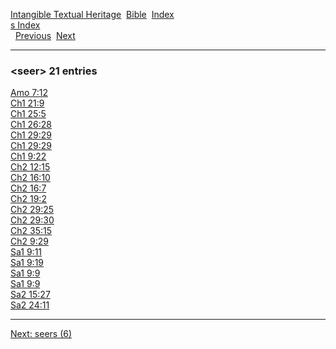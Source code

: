 [Intangible Textual Heritage](../../index)  [Bible](../index) 
[Index](index)   
[s Index](_s_)  
  [Previous](c09957)  [Next](c09959) 

------------------------------------------------------------------------

### &lt;seer&gt; 21 entries

[Amo 7:12](../kjv/amo007.htm#012)  
[Ch1 21:9](../kjv/ch1021.htm#009)  
[Ch1 25:5](../kjv/ch1025.htm#005)  
[Ch1 26:28](../kjv/ch1026.htm#028)  
[Ch1 29:29](../kjv/ch1029.htm#029)  
[Ch1 29:29](../kjv/ch1029.htm#029)  
[Ch1 9:22](../kjv/ch1009.htm#022)  
[Ch2 12:15](../kjv/ch2012.htm#015)  
[Ch2 16:10](../kjv/ch2016.htm#010)  
[Ch2 16:7](../kjv/ch2016.htm#007)  
[Ch2 19:2](../kjv/ch2019.htm#002)  
[Ch2 29:25](../kjv/ch2029.htm#025)  
[Ch2 29:30](../kjv/ch2029.htm#030)  
[Ch2 35:15](../kjv/ch2035.htm#015)  
[Ch2 9:29](../kjv/ch2009.htm#029)  
[Sa1 9:11](../kjv/sa1009.htm#011)  
[Sa1 9:19](../kjv/sa1009.htm#019)  
[Sa1 9:9](../kjv/sa1009.htm#009)  
[Sa1 9:9](../kjv/sa1009.htm#009)  
[Sa2 15:27](../kjv/sa2015.htm#027)  
[Sa2 24:11](../kjv/sa2024.htm#011)  

------------------------------------------------------------------------

[Next: seers (6)](c09959)
